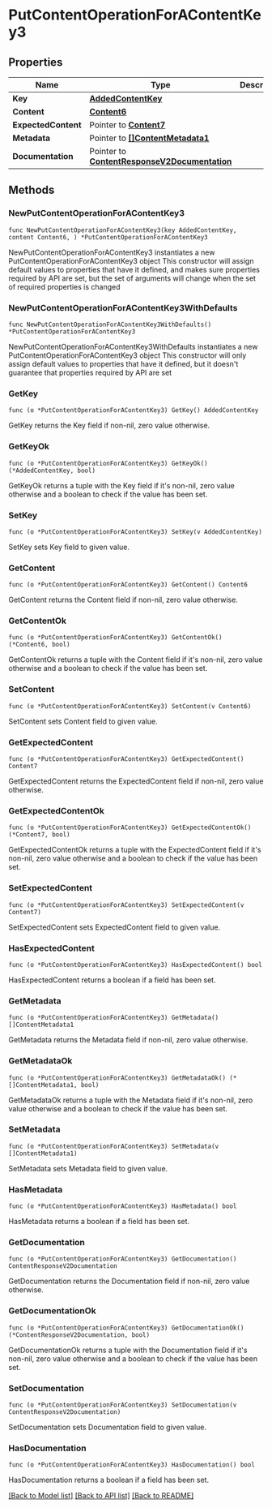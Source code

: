 # PutContentOperationForAContentKey3

## Properties

Name | Type | Description | Notes
------------ | ------------- | ------------- | -------------
**Key** | [**AddedContentKey**](AddedContentKey.md) |  | 
**Content** | [**Content6**](Content6.md) |  | 
**ExpectedContent** | Pointer to [**Content7**](Content7.md) |  | [optional] 
**Metadata** | Pointer to [**[]ContentMetadata1**](ContentMetadata1.md) |  | [optional] 
**Documentation** | Pointer to [**ContentResponseV2Documentation**](ContentResponseV2Documentation.md) |  | [optional] 

## Methods

### NewPutContentOperationForAContentKey3

`func NewPutContentOperationForAContentKey3(key AddedContentKey, content Content6, ) *PutContentOperationForAContentKey3`

NewPutContentOperationForAContentKey3 instantiates a new PutContentOperationForAContentKey3 object
This constructor will assign default values to properties that have it defined,
and makes sure properties required by API are set, but the set of arguments
will change when the set of required properties is changed

### NewPutContentOperationForAContentKey3WithDefaults

`func NewPutContentOperationForAContentKey3WithDefaults() *PutContentOperationForAContentKey3`

NewPutContentOperationForAContentKey3WithDefaults instantiates a new PutContentOperationForAContentKey3 object
This constructor will only assign default values to properties that have it defined,
but it doesn't guarantee that properties required by API are set

### GetKey

`func (o *PutContentOperationForAContentKey3) GetKey() AddedContentKey`

GetKey returns the Key field if non-nil, zero value otherwise.

### GetKeyOk

`func (o *PutContentOperationForAContentKey3) GetKeyOk() (*AddedContentKey, bool)`

GetKeyOk returns a tuple with the Key field if it's non-nil, zero value otherwise
and a boolean to check if the value has been set.

### SetKey

`func (o *PutContentOperationForAContentKey3) SetKey(v AddedContentKey)`

SetKey sets Key field to given value.


### GetContent

`func (o *PutContentOperationForAContentKey3) GetContent() Content6`

GetContent returns the Content field if non-nil, zero value otherwise.

### GetContentOk

`func (o *PutContentOperationForAContentKey3) GetContentOk() (*Content6, bool)`

GetContentOk returns a tuple with the Content field if it's non-nil, zero value otherwise
and a boolean to check if the value has been set.

### SetContent

`func (o *PutContentOperationForAContentKey3) SetContent(v Content6)`

SetContent sets Content field to given value.


### GetExpectedContent

`func (o *PutContentOperationForAContentKey3) GetExpectedContent() Content7`

GetExpectedContent returns the ExpectedContent field if non-nil, zero value otherwise.

### GetExpectedContentOk

`func (o *PutContentOperationForAContentKey3) GetExpectedContentOk() (*Content7, bool)`

GetExpectedContentOk returns a tuple with the ExpectedContent field if it's non-nil, zero value otherwise
and a boolean to check if the value has been set.

### SetExpectedContent

`func (o *PutContentOperationForAContentKey3) SetExpectedContent(v Content7)`

SetExpectedContent sets ExpectedContent field to given value.

### HasExpectedContent

`func (o *PutContentOperationForAContentKey3) HasExpectedContent() bool`

HasExpectedContent returns a boolean if a field has been set.

### GetMetadata

`func (o *PutContentOperationForAContentKey3) GetMetadata() []ContentMetadata1`

GetMetadata returns the Metadata field if non-nil, zero value otherwise.

### GetMetadataOk

`func (o *PutContentOperationForAContentKey3) GetMetadataOk() (*[]ContentMetadata1, bool)`

GetMetadataOk returns a tuple with the Metadata field if it's non-nil, zero value otherwise
and a boolean to check if the value has been set.

### SetMetadata

`func (o *PutContentOperationForAContentKey3) SetMetadata(v []ContentMetadata1)`

SetMetadata sets Metadata field to given value.

### HasMetadata

`func (o *PutContentOperationForAContentKey3) HasMetadata() bool`

HasMetadata returns a boolean if a field has been set.

### GetDocumentation

`func (o *PutContentOperationForAContentKey3) GetDocumentation() ContentResponseV2Documentation`

GetDocumentation returns the Documentation field if non-nil, zero value otherwise.

### GetDocumentationOk

`func (o *PutContentOperationForAContentKey3) GetDocumentationOk() (*ContentResponseV2Documentation, bool)`

GetDocumentationOk returns a tuple with the Documentation field if it's non-nil, zero value otherwise
and a boolean to check if the value has been set.

### SetDocumentation

`func (o *PutContentOperationForAContentKey3) SetDocumentation(v ContentResponseV2Documentation)`

SetDocumentation sets Documentation field to given value.

### HasDocumentation

`func (o *PutContentOperationForAContentKey3) HasDocumentation() bool`

HasDocumentation returns a boolean if a field has been set.


[[Back to Model list]](../README.md#documentation-for-models) [[Back to API list]](../README.md#documentation-for-api-endpoints) [[Back to README]](../README.md)


